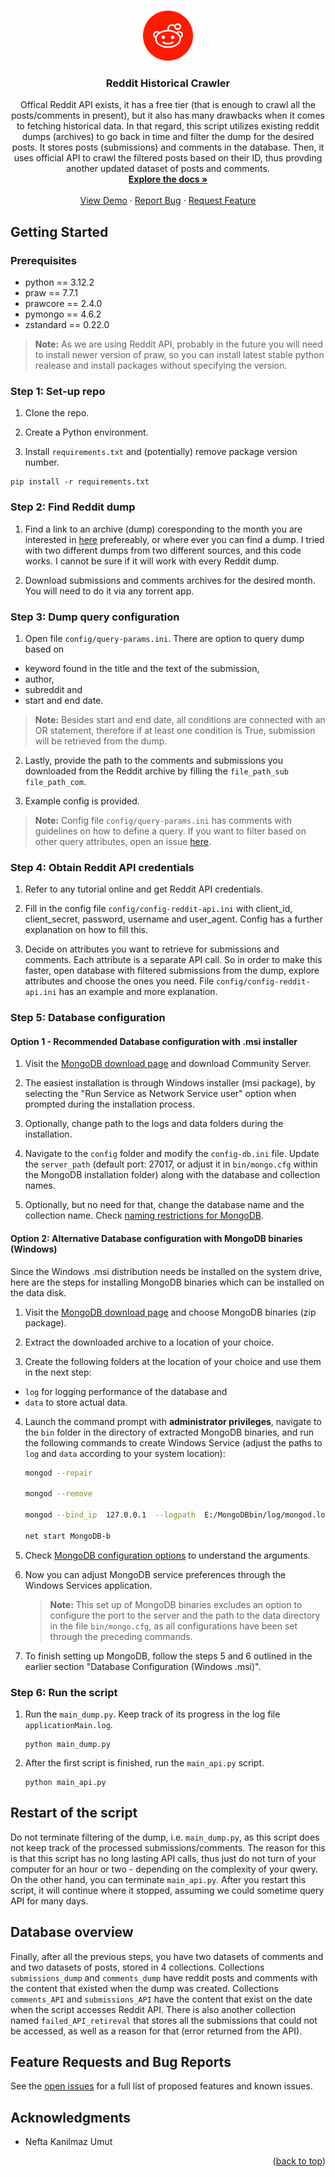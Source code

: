 <a name="readme-top"></a>


<!-- PROJECT LOGO -->
<br />
<div align="center">
  <a href="https://git.sbg.ac.at/geo-social-analytics/geo-social-media/telegram-crawler">
    <img src="img/icon.png" alt="Logo" width="80" height="80">
  </a>

<h3 align="center">Reddit Historical Crawler</h3>

  <p align="center">
    Offical Reddit API exists, it has a free tier (that is enough to crawl all the posts/comments in present), but it also has many drawbacks when it comes to fetching historical data. In that regard, this script utilizes existing reddit dumps (archives) to go back in time and filter the dump for the desired posts. It stores posts (submissions) and comments in the database. Then, it uses official API to crawl the filtered posts based on their ID, thus provding another updated dataset of posts and comments.
    <br />
    <a href="https://git.sbg.ac.at/geo-social-analytics/geo-social-media/reddit-crawler"><strong>Explore the docs »</strong></a>
    <br />
    <br />
    <a href="https://git.sbg.ac.at/geo-social-analytics/geo-social-media/reddit-crawler">View Demo</a>
    ·
    <a href="https://git.sbg.ac.at/geo-social-analytics/geo-social-media/reddit-crawler/-/issues">Report Bug</a>
    ·
    <a href="https://git.sbg.ac.at/geo-social-analytics/geo-social-media/reddit-crawler/-/issues">Request Feature</a>
  </p>
</div>


<!-- GETTING STARTED -->
## Getting Started

### Prerequisites

- python == 3.12.2
- praw == 7.7.1
- prawcore == 2.4.0
- pymongo == 4.6.2
- zstandard == 0.22.0

> **__Note:__** As we are using Reddit API, probably in the future you will need to install newer version of praw, so you can install latest stable python realease and install packages without specifying the version.
### Step 1: Set-up repo

1. Clone the repo.

2. Create a Python environment.

3. Install `requirements.txt` and (potentially) remove package version number.
```
pip install -r requirements.txt
```
### Step 2: Find Reddit dump

1. Find a link to an archive (dump) coresponding to the month you are interested in [here](https://github.com/ArthurHeitmann/arctic_shift/releases) prefereably, or where ever you can find a dump. I tried with two different dumps from two different sources, and this code works. I cannot be sure if it will work with every Reddit dump.

2. Download submissions and comments archives for the desired month. You will need to do it via any torrent app.

### Step 3: Dump query configuration

1. Open file `config/query-params.ini`. There are option to query dump based on 
  - keyword found in the title and the text of the submission, 
  - author, 
  - subreddit and 
  - start and end date. 
  
> **__Note:__** Besides start and end date, all conditions are connected with an OR statement, therefore if at least one condition is True, submission will be retrieved from the dump. 

2. Lastly, provide the path to the comments and submissions you downloaded from the Reddit archive by filling the `file_path_sub` `file_path_com`. 

3. Example config is provided.

> **__Note:__** Config file `config/query-params.ini` has comments with guidelines on how to define a query. If you want to filter based on other query attributes, open an issue [here](https://git.sbg.ac.at/geo-social-analytics/geo-social-media/telegram-crawler/-/issues). 

### Step 4: Obtain Reddit API credentials

1. Refer to any tutorial online and get Reddit API credentials. 

2. Fill in the config file `config/config-reddit-api.ini` with client_id, client_secret, password, username and user_agent. Config has a further explanation on how to fill this. 

3. Decide on attributes you want to retrieve for submissions and comments. Each attribute is a separate API call. So in order to make this faster, open database with filtered submissions from the dump, explore attributes and choose the ones you need. File `config/config-reddit-api.ini` has an example and more explanation. 

### Step 5: Database configuration

#### Option 1 - Recommended Database configuration with .msi installer
1. Visit the [MongoDB download page](https://www.mongodb.com/try/download/community) and download Community Server. 

2. The easiest installation is through Windows installer (msi package), by selecting the "Run Service as Network Service user" option when prompted during the installation process.

3. Optionally, change path to the logs and data folders during the installation.

4. Navigate to the `config` folder and modify the `config-db.ini` file. Update the `server_path` (default port: 27017, or adjust it in `bin/mongo.cfg` within the MongoDB installation folder) along with the database and collection names.

5. Optionally, but no need for that, change the database name and the collection name. Check [naming restrictions for MongoDB](https://www.mongodb.com/docs/manual/reference/limits/?_ga=2.67582801.1990405345.1706732504-2064098827.1705526269#naming-restrictions).

#### Option 2: Alternative Database configuration with MongoDB binaries (Windows)
Since the Windows .msi distribution needs be installed on the system drive, here are the steps for installing MongoDB binaries which can be installed on the data disk.

1. Visit the [MongoDB download page](https://www.mongodb.com/try/download/community) and choose MongoDB binaries (zip package).

2. Extract the downloaded archive to a location of your choice.

3. Create the following folders at the location of your choice and use them in the next step: 
  - `log` for logging performance of the database and 
  - `data` to store actual data.

4. Launch the command prompt with **administrator privileges**, navigate to the `bin` folder in the directory of extracted MongoDB binaries, and run the following commands to create Windows Service (adjust the paths to `log` and `data` according to your system location):
    ```bash
    mongod --repair 

    mongod --remove 

    mongod --bind_ip  127.0.0.1  --logpath  E:/MongoDBbin/log/mongod.log  --logappend  --dbpath  E:/MongoDBbin/data/db  --port 27017 --serviceName "MongoDB-bin" --serviceDisplayName "MongoDB-bin" --install

    net start MongoDB-b
    ```

5. Check [MongoDB configuration options](https://www.mongodb.com/docs/manual/reference/configuration-options/) to understand the arguments. 

6. Now you can adjust MongoDB service preferences through the Windows Services application.

    > **Note:** This set up of MongoDB binaries excludes an option to configure the port to the server and the path to the data directory in the file `bin/mongo.cfg`, as all configurations have been set through the preceding commands.

7. To finish setting up MongoDB, follow the steps 5 and 6 outlined in the earlier section "Database Configuration (Windows .msi)". 

### Step 6: Run the script 

1. Run the `main_dump.py`. Keep track of its progress in the log file `applicationMain.log`.
    ```
    python main_dump.py
    ```
2. After the first script is finished, run the `main_api.py` script.
    ```
    python main_api.py
    ```
<!-- Restart of the script -->
## Restart of the script
Do not terminate filtering of the dump, i.e. `main_dump.py`, as this script does not keep track of the processed submissions/comments.
The reason for this is that this script has no long lasting API calls, thus just do not turn of your computer for an hour or two - depending on the complexity of your qwery. On the other hand, you can terminate `main_api.py`. After you restart this script, it will continue where it stopped, assuming we could sometime query API for many days.

<!-- Database overview -->
## Database overview
Finally, after all the previous steps, you have two datasets of comments and and two datasets of posts, stored in 4 collections. Collections ``submissions_dump`` and ``comments_dump`` have reddit posts and comments with the content that existed when the dump was created. Collections ``comments_API`` and ``submissions_API`` have the content that exist on the date when the script accesses Reddit API. There is also another collection named ``failed_API_retireval`` that stores all the submissions that could not be accessed, as well as a reason for that (error returned from the API).


<!-- Suggestions and Issues -->
## Feature Requests and Bug Reports

See the [open issues](https://git.sbg.ac.at/geo-social-analytics/geo-social-media/reddit-crawler/-/issues) for a full list of proposed features and known issues.

<!-- ACKNOWLEDGMENTS -->
## Acknowledgments

* []() Nefta Kanilmaz Umut

<p align="right">(<a href="#readme-top">back to top</a>)</p>
